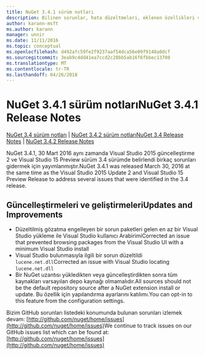 ```yaml
---
title: NuGet 3.4.1 sürüm notları
description: Bilinen sorunlar, hata düzeltmeleri, eklenen özellikleri ve dcr NuGet 3.4.1 dahil etmek için sürüm notları.
author: karann-msft
ms.author: karann
manager: unnir
ms.date: 11/11/2016
ms.topic: conceptual
ms.openlocfilehash: d492afc59fe2f9237aaf54dca56e09f9148a0dcf
ms.sourcegitcommit: 3eab9c4dd41ea7ccd2c28bb5ab16f6fbbec13708
ms.translationtype: MT
ms.contentlocale: tr-TR
ms.lasthandoff: 04/26/2018
---
```

# <a name="nuget-341-release-notes"></a><span data-ttu-id="2a96c-103">NuGet 3.4.1 sürüm notları</span><span class="sxs-lookup"><span data-stu-id="2a96c-103">NuGet 3.4.1 Release Notes</span></span>

<span data-ttu-id="2a96c-104">[NuGet 3.4 sürüm notları](../release-notes/nuget-3.4.md) | [NuGet 3.4.2 sürüm notları](../release-notes/nuget-3.4.2.md)</span><span class="sxs-lookup"><span data-stu-id="2a96c-104">[NuGet 3.4 Release Notes](../release-notes/nuget-3.4.md) | [NuGet 3.4.2 Release Notes](../release-notes/nuget-3.4.2.md)</span></span>

<span data-ttu-id="2a96c-105">NuGet 3.4.1, 30 Mart 2016 aynı zamanda Visual Studio 2015 güncelleştirme 2 ve Visual Studio 15 Preview sürüm 3.4 sürümde belirlendi birkaç sorunları gidermek için yayımlanmıştır.</span><span class="sxs-lookup"><span data-stu-id="2a96c-105">NuGet 3.4.1 was released March 30, 2016 at the same time as the Visual Studio 2015 Update 2 and Visual Studio 15 Preview Release to address several issues that were identified in the 3.4 release.</span></span>

## <a name="updates-and-improvements"></a><span data-ttu-id="2a96c-106">Güncelleştirmeleri ve geliştirmeleri</span><span class="sxs-lookup"><span data-stu-id="2a96c-106">Updates and Improvements</span></span>

* <span data-ttu-id="2a96c-107">Düzeltilmiş gözatma engelleyen bir sorun paketleri gelen en az bir Visual Studio yükleme ile Visual Studio kullanıcı Arabirimi</span><span class="sxs-lookup"><span data-stu-id="2a96c-107">Corrected an issue that prevented browsing packages from the Visual Studio UI with a minimum Visual Studio install</span></span>
* <span data-ttu-id="2a96c-108">Visual Studio bulunmasıyla ilgili bir sorun düzeltildi `lucene.net.dll`</span><span class="sxs-lookup"><span data-stu-id="2a96c-108">Corrected an issue with Visual Studio locating `lucene.net.dll`</span></span>
* <span data-ttu-id="2a96c-109">Bir NuGet uzantısı yükledikten veya güncelleştirdikten sonra tüm kaynakları varsayılan depo kaynağı olmamalıdır.</span><span class="sxs-lookup"><span data-stu-id="2a96c-109">All sources should not be the default repository source after a NuGet extension install or update.</span></span>  <span data-ttu-id="2a96c-110">Bu özellik için yapılandırma ayarlarını katılımı.</span><span class="sxs-lookup"><span data-stu-id="2a96c-110">You can opt-in to this feature from the configuration settings.</span></span>

<span data-ttu-id="2a96c-111">Bizim GitHub sorunları listedeki konumunda bulunan sorunları izlemek devam: [http://github.com/nuget/home/issues](http://github.com/nuget/home/issues)</span><span class="sxs-lookup"><span data-stu-id="2a96c-111">We continue to track issues on our GitHub issues list which can be found at: [http://github.com/nuget/home/issues](http://github.com/nuget/home/issues)</span></span>